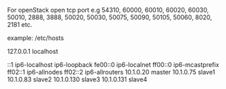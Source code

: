 For openStack open tcp port e.g 54310, 60000, 60010, 60020, 60030, 50010, 2888, 3888, 50020, 50030, 50075, 50090, 50105, 50060, 8020,  2181
etc.

example: /etc/hosts

127.0.0.1  localhost

::1     ip6-localhost ip6-loopback
fe00::0 ip6-localnet
ff00::0 ip6-mcastprefix
ff02::1 ip6-allnodes
ff02::2 ip6-allrouters
10.1.0.20    master
10.1.0.75    slave1
10.1.0.83    slave2
10.1.0.130   slave3
10.1.0.131   slave4
